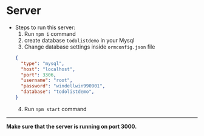 # Server

- Steps to run this server:
  1. Run `npm i` command
  2. create database `todolistdemo` in your Mysql
  3. Change database settings inside `ormconfig.json` file
  ```json
  {
    "type": "mysql",
    "host": "localhost",
    "port": 3306,
    "username": "root",
    "password": "windellwin990901",
    "database": "todolistdemo",
  }
  ```
  4. Run `npm start` command
---
**Make sure that the server is running on port 3000.**